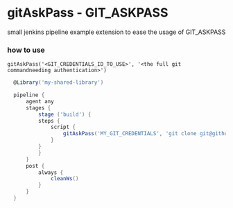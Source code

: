 # gitAskPass - GIT_ASKPASS

small jenkins pipeline example extension to ease the usage of GIT_ASKPASS

### how to use

  `gitAskPass('<GIT_CREDENTIALS_ID_TO_USE>', '<the full git commandneeding authentication>')`


  ```groovy
    @Library('my-shared-library')

    pipeline {
        agent any
        stages {
            stage ('build') {
            steps {
                script {
                    gitAskPass('MY_GIT_CREDENTIALS', 'git clone git@github.com:imod/jenkins-git-askpass-pipeline-lib.git')
                }
            }
            }
        }
        post { 
            always { 
                cleanWs()
            }
        }   
    }
  ```